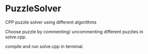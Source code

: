 # PuzzleSolver
CPP puzzle solver using different algorithms


Choose puzzle by commenting/ uncommenting different puzzles in solve.cpp. 

compile and run solve.cpp in terminal.
